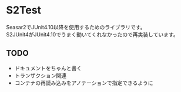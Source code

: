 # S2Test

Seasar2でJUnit4.10以降を使用するためのライブラリです。  
S2JUnit4がJUnit4.10でうまく動いてくれなかったので再実装しています。

## TODO
* ドキュメントをちゃんと書く
* トランザクション関連
* コンテナの再読み込みをアノテーションで指定できるように

